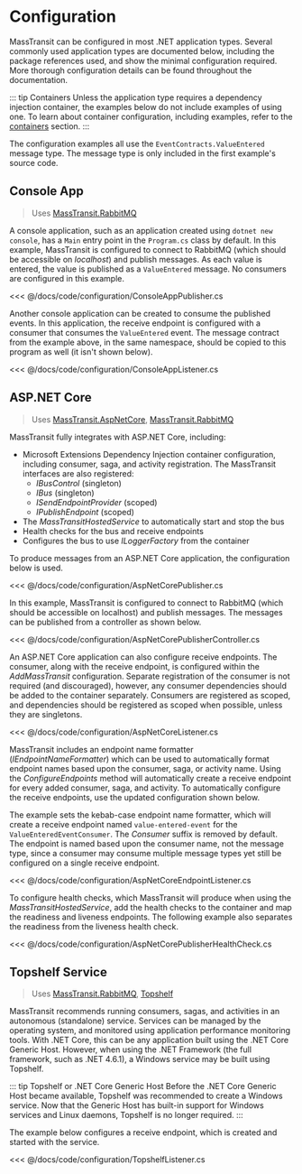 # Configuration

MassTransit can be configured in most .NET application types. Several commonly used application types are documented below, including the package references used, and show the minimal configuration required. More thorough configuration details can be found throughout the documentation.

::: tip Containers
Unless the application type requires a dependency injection container, the examples below do not include examples of using one. To learn about container configuration, including examples, refer to the [containers](/usage/containers) section.
:::

The configuration examples all use the `EventContracts.ValueEntered` message type. The message type is only included in the first example's source code.

## Console App

> Uses [MassTransit.RabbitMQ](https://nuget.org/packages/MassTransit.RabbitMQ/)

A console application, such as an application created using `dotnet new console`, has a `Main` entry point in the `Program.cs` class by default. In this example, MassTransit is configured to connect to RabbitMQ (which should be accessible on _localhost_) and publish messages. As each value is entered, the value is published as a `ValueEntered` message. No consumers are configured in this example.

<<< @/docs/code/configuration/ConsoleAppPublisher.cs

Another console application can be created to consume the published events. In this application, the receive endpoint is configured with a consumer that consumes the `ValueEntered` event. The message contract from the example above, in the same namespace, should be copied to this program as well (it isn't shown below).

<<< @/docs/code/configuration/ConsoleAppListener.cs

## ASP.NET Core

> Uses [MassTransit.AspNetCore](https://nuget.org/packages/MassTransit.AspNetCore/), [MassTransit.RabbitMQ](https://nuget.org/packages/MassTransit.RabbitMQ/) 

MassTransit fully integrates with ASP.NET Core, including:

 * Microsoft Extensions Dependency Injection container configuration, including consumer, saga, and activity registration. The MassTransit interfaces are also registered:
   * _IBusControl_ (singleton)
   * _IBus_ (singleton)
   * _ISendEndpointProvider_ (scoped)
   * _IPublishEndpoint_ (scoped)
 * The _MassTransitHostedService_ to automatically start and stop the bus
 * Health checks for the bus and receive endpoints
 * Configures the bus to use _ILoggerFactory_ from the container

To produce messages from an ASP.NET Core application, the configuration below is used.

<<< @/docs/code/configuration/AspNetCorePublisher.cs

In this example, MassTransit is configured to connect to RabbitMQ (which should be accessible on localhost) and publish messages. The messages can be published from a controller as shown below.

<<< @/docs/code/configuration/AspNetCorePublisherController.cs

An ASP.NET Core application can also configure receive endpoints. The consumer, along with the receive endpoint, is configured within the _AddMassTransit_ configuration. Separate registration of the consumer is not required (and discouraged), however, any consumer dependencies should be added to the container separately. Consumers are registered as scoped, and dependencies should be registered as scoped when possible, unless they are singletons.

<<< @/docs/code/configuration/AspNetCoreListener.cs

MassTransit includes an endpoint name formatter (_IEndpointNameFormatter_) which can be used to automatically format endpoint names based upon the consumer, saga, or activity name. Using the _ConfigureEndpoints_ method will automatically create a receive endpoint for every added consumer, saga, and activity. To automatically configure the receive endpoints, use the updated configuration shown below.

The example sets the kebab-case endpoint name formatter, which will create a receive endpoint named `value-entered-event` for the `ValueEnteredEventConsumer`. The _Consumer_ suffix is removed by default. The endpoint is named based upon the consumer name, not the message type, since a consumer may consume multiple message types yet still be configured on a single receive endpoint.

<<< @/docs/code/configuration/AspNetCoreEndpointListener.cs

To configure health checks, which MassTransit will produce when using the _MassTransitHostedService_, add the health checks to the container and map the readiness and liveness endpoints. The following example also separates the readiness from the liveness health check.

<<< @/docs/code/configuration/AspNetCorePublisherHealthCheck.cs

## Topshelf Service

> Uses [MassTransit.RabbitMQ](https://nuget.org/packages/MassTransit.RabbitMQ/), [Topshelf](https://www.nuget.org/packages/Topshelf/)

MassTransit recommends running consumers, sagas, and activities in an autonomous (standalone) service. Services can be managed by the operating system, and monitored using application performance monitoring tools. With .NET Core, this can be any application built using the .NET Core Generic Host. However, when using the .NET Framework (the full framework, such as .NET 4.6.1), a Windows service may be built using Topshelf.

::: tip Topshelf or .NET Core Generic Host
Before the .NET Core Generic Host became available, Topshelf was recommended to create a Windows service. Now that the Generic Host has built-in support for Windows services and Linux daemons, Topshelf is no longer required.
:::

The example below configures a receive endpoint, which is created and started with the service.

<<< @/docs/code/configuration/TopshelfListener.cs

